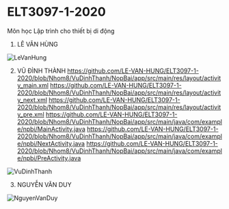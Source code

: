 # ELT3097-1-2020
Môn học Lập trình cho thiết bị di động

1. LÊ VĂN HÙNG

![LeVanHung](https://user-images.githubusercontent.com/65001663/94886283-daf79500-049c-11eb-9935-7aa351522b16.gif)

2. VŨ ĐÌNH THÀNH
https://github.com/LE-VAN-HUNG/ELT3097-1-2020/blob/Nhom8/VuDinhThanh/NopBai/app/src/main/res/layout/activity_main.xml
https://github.com/LE-VAN-HUNG/ELT3097-1-2020/blob/Nhom8/VuDinhThanh/NopBai/app/src/main/res/layout/activity_next.xml
https://github.com/LE-VAN-HUNG/ELT3097-1-2020/blob/Nhom8/VuDinhThanh/NopBai/app/src/main/res/layout/activity_pre.xml
https://github.com/LE-VAN-HUNG/ELT3097-1-2020/blob/Nhom8/VuDinhThanh/NopBai/app/src/main/java/com/example/npbi/MainActivity.java
https://github.com/LE-VAN-HUNG/ELT3097-1-2020/blob/Nhom8/VuDinhThanh/NopBai/app/src/main/java/com/example/npbi/NextActivity.java
https://github.com/LE-VAN-HUNG/ELT3097-1-2020/blob/Nhom8/VuDinhThanh/NopBai/app/src/main/java/com/example/npbi/PreActivity.java

![VuDinhThanh](https://user-images.githubusercontent.com/71000712/96092092-96381900-0ef4-11eb-8df0-882d78ad12fe.gif)


3. NGUYỄN VĂN DUY

![NguyenVanDuy](https://user-images.githubusercontent.com/65001663/94886288-e1860c80-049c-11eb-9da9-3b82d9df258c.gif)
